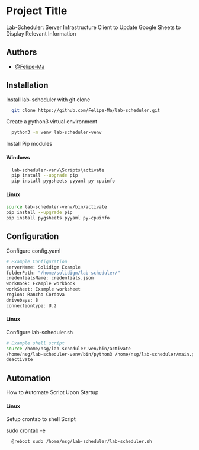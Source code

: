 
# Project Title

Lab-Scheduler: Server Infrastructure Client to Update Google Sheets to Display Relevant Information


## Authors

- [@Felipe-Ma](https://github.com/Felipe-Ma)


## Installation

Install lab-scheduler with git clone 

```bash
  git clone https://github.com/Felipe-Ma/lab-scheduler.git
```

Create a python3 virtual environment 

```bash
  python3 -m venv lab-scheduler-venv
```

Install Pip modules
#### Windows
```bash
  lab-scheduler-venv\Scripts\activate
  pip install --upgrade pip
  pip install pygsheets pyyaml py-cpuinfo
```

#### Linux
```bash
source lab-scheduler-venv/bin/activate
pip install --upgrade pip
pip install pygsheets pyyaml py-cpuinfo
```


    
## Configuration

Configure config.yaml

```bash
# Example Configuration
serverName: Solidigm Example
folderPath: "/home/solidigm/lab-scheduler/"
credentialsName: credentials.json
workBook: Example workbook
workSheet: Example worksheet
region: Rancho Cordova
drivebays: 8
connectiontype: U.2
```

#### Linux
Configure lab-scheduler.sh
```bash
# Example shell script
source /home/nsg/lab-scheduler-ven/bin/activate
/home/nsg/lab-scheduler-venv/bin/python3 /home/nsg/lab-scheduler/main.py
deactivate
```
## Automation

How to Automate Script Upon Startup

#### Linux
Setup crontab to shell Script

sudo crontab -e
```bash
  @reboot sudo /home/nsg/lab-scheduler/lab-scheduler.sh
```
